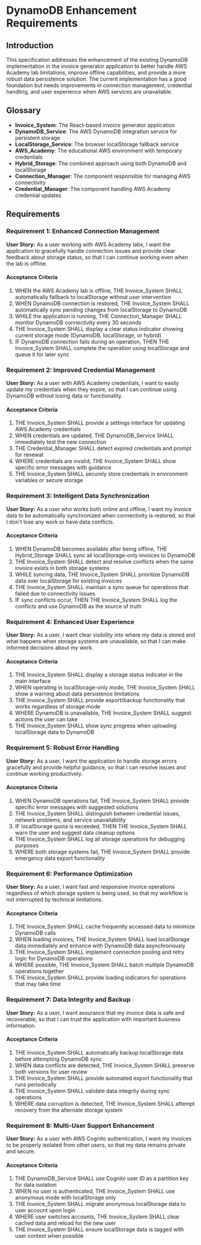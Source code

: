 # DynamoDB Enhancement Requirements

## Introduction

This specification addresses the enhancement of the existing DynamoDB implementation in the invoice generator application to better handle AWS Academy lab limitations, improve offline capabilities, and provide a more robust data persistence solution. The current implementation has a good foundation but needs improvements in connection management, credential handling, and user experience when AWS services are unavailable.

## Glossary

- **Invoice_System**: The React-based invoice generator application
- **DynamoDB_Service**: The AWS DynamoDB integration service for persistent storage
- **LocalStorage_Service**: The browser localStorage fallback service
- **AWS_Academy**: The educational AWS environment with temporary credentials
- **Hybrid_Storage**: The combined approach using both DynamoDB and localStorage
- **Connection_Manager**: The component responsible for managing AWS connectivity
- **Credential_Manager**: The component handling AWS Academy credential updates

## Requirements

### Requirement 1: Enhanced Connection Management

**User Story:** As a user working with AWS Academy labs, I want the application to gracefully handle connection issues and provide clear feedback about storage status, so that I can continue working even when the lab is offline.

#### Acceptance Criteria

1. WHEN the AWS Academy lab is offline, THE Invoice_System SHALL automatically fallback to localStorage without user intervention
2. WHEN DynamoDB connection is restored, THE Invoice_System SHALL automatically sync pending changes from localStorage to DynamoDB
3. WHILE the application is running, THE Connection_Manager SHALL monitor DynamoDB connectivity every 30 seconds
4. THE Invoice_System SHALL display a clear status indicator showing current storage mode (DynamoDB, localStorage, or hybrid)
5. IF DynamoDB connection fails during an operation, THEN THE Invoice_System SHALL complete the operation using localStorage and queue it for later sync

### Requirement 2: Improved Credential Management

**User Story:** As a user with AWS Academy credentials, I want to easily update my credentials when they expire, so that I can continue using DynamoDB without losing data or functionality.

#### Acceptance Criteria

1. THE Invoice_System SHALL provide a settings interface for updating AWS Academy credentials
2. WHEN credentials are updated, THE DynamoDB_Service SHALL immediately test the new connection
3. THE Credential_Manager SHALL detect expired credentials and prompt for renewal
4. WHERE credentials are invalid, THE Invoice_System SHALL show specific error messages with guidance
5. THE Invoice_System SHALL securely store credentials in environment variables or secure storage

### Requirement 3: Intelligent Data Synchronization

**User Story:** As a user who works both online and offline, I want my invoice data to be automatically synchronized when connectivity is restored, so that I don't lose any work or have data conflicts.

#### Acceptance Criteria

1. WHEN DynamoDB becomes available after being offline, THE Hybrid_Storage SHALL sync all localStorage-only invoices to DynamoDB
2. THE Invoice_System SHALL detect and resolve conflicts when the same invoice exists in both storage systems
3. WHILE syncing data, THE Invoice_System SHALL prioritize DynamoDB data over localStorage for existing invoices
4. THE Invoice_System SHALL maintain a sync queue for operations that failed due to connectivity issues
5. IF sync conflicts occur, THEN THE Invoice_System SHALL log the conflicts and use DynamoDB as the source of truth

### Requirement 4: Enhanced User Experience

**User Story:** As a user, I want clear visibility into where my data is stored and what happens when storage systems are unavailable, so that I can make informed decisions about my work.

#### Acceptance Criteria

1. THE Invoice_System SHALL display a storage status indicator in the main interface
2. WHEN operating in localStorage-only mode, THE Invoice_System SHALL show a warning about data persistence limitations
3. THE Invoice_System SHALL provide export/backup functionality that works regardless of storage mode
4. WHERE DynamoDB is unavailable, THE Invoice_System SHALL suggest actions the user can take
5. THE Invoice_System SHALL show sync progress when uploading localStorage data to DynamoDB

### Requirement 5: Robust Error Handling

**User Story:** As a user, I want the application to handle storage errors gracefully and provide helpful guidance, so that I can resolve issues and continue working productively.

#### Acceptance Criteria

1. WHEN DynamoDB operations fail, THE Invoice_System SHALL provide specific error messages with suggested solutions
2. THE Invoice_System SHALL distinguish between credential issues, network problems, and service unavailability
3. IF localStorage quota is exceeded, THEN THE Invoice_System SHALL warn the user and suggest data cleanup options
4. THE Invoice_System SHALL log all storage operations for debugging purposes
5. WHERE both storage systems fail, THE Invoice_System SHALL provide emergency data export functionality

### Requirement 6: Performance Optimization

**User Story:** As a user, I want fast and responsive invoice operations regardless of which storage system is being used, so that my workflow is not interrupted by technical limitations.

#### Acceptance Criteria

1. THE Invoice_System SHALL cache frequently accessed data to minimize DynamoDB calls
2. WHEN loading invoices, THE Invoice_System SHALL load localStorage data immediately and enhance with DynamoDB data asynchronously
3. THE Invoice_System SHALL implement connection pooling and retry logic for DynamoDB operations
4. WHERE possible, THE Invoice_System SHALL batch multiple DynamoDB operations together
5. THE Invoice_System SHALL provide loading indicators for operations that may take time

### Requirement 7: Data Integrity and Backup

**User Story:** As a user, I want assurance that my invoice data is safe and recoverable, so that I can trust the application with important business information.

#### Acceptance Criteria

1. THE Invoice_System SHALL automatically backup localStorage data before attempting DynamoDB sync
2. WHEN data conflicts are detected, THE Invoice_System SHALL preserve both versions for user review
3. THE Invoice_System SHALL provide automated export functionality that runs periodically
4. THE Invoice_System SHALL validate data integrity during sync operations
5. WHERE data corruption is detected, THE Invoice_System SHALL attempt recovery from the alternate storage system

### Requirement 8: Multi-User Support Enhancement

**User Story:** As a user with AWS Cognito authentication, I want my invoices to be properly isolated from other users, so that my data remains private and secure.

#### Acceptance Criteria

1. THE DynamoDB_Service SHALL use Cognito user ID as a partition key for data isolation
2. WHEN no user is authenticated, THE Invoice_System SHALL use anonymous mode with localStorage only
3. THE Invoice_System SHALL migrate anonymous localStorage data to user account upon login
4. WHERE user switches accounts, THE Invoice_System SHALL clear cached data and reload for the new user
5. THE Invoice_System SHALL ensure localStorage data is tagged with user context when possible
